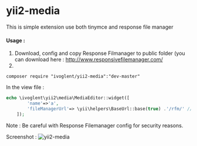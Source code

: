 # yii2-media 
This is simple extension use both tinymce and response file manager
#### Usage :
1. Download, config and copy Response Filmanager to public folder (you can download here : http://www.responsivefilemanager.com/
2. <br />
```
composer require "ivoglent/yii2-media":"dev-master"
```
In the view file :
```php
echo \ivoglent\yii2\media\MediaEditor::widget([
        'name'=>'a',
        'fileManagerUrl'=> \yii\helpers\BaseUrl::base(true) .'/rfm/' //This is my responsive filemanager URL
    ]);
```


Note : Be careful with Response Filemanager config for security reasons.


Screenshot :
![yii2-media](/screentshot.png)
